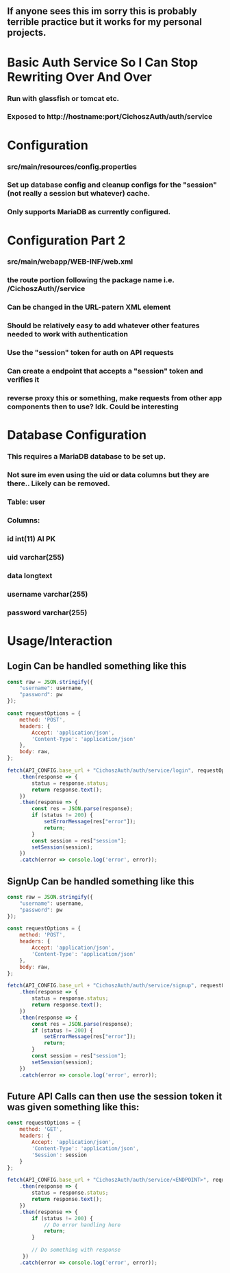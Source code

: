 ## If anyone sees this im sorry this is probably terrible practice but it works for my personal projects.

# Basic Auth Service So I Can Stop Rewriting Over And Over

### Run with glassfish or tomcat etc.

### Exposed to http://hostname:port/CichoszAuth/auth/service

# Configuration
### src/main/resources/config.properties

### Set up database config and cleanup configs for the "session" (not really a session but whatever) cache.
### Only supports MariaDB as currently configured.


# Configuration Part 2

### src/main/webapp/WEB-INF/web.xml
### the route portion following the package name i.e. /CichoszAuth/<This Portion>/service 
### Can be changed in the URL-patern XML element


### Should be relatively easy to add whatever other features needed to work with authentication
### Use the "session" token for auth on API requests
### Can create a endpoint that accepts a "session" token and verifies it
### reverse proxy this or something, make requests from other app components then to use? Idk. Could be interesting



# Database Configuration

### This requires a MariaDB database to be set up.
### Not sure im even using the uid or data columns but they are there.. Likely can be removed.

### Table: user
### Columns:
### id int(11) AI PK 
### uid varchar(255) 
### data longtext 
### username varchar(255) 
### password varchar(255)


# Usage/Interaction

## Login Can be handled something like this

```js
const raw = JSON.stringify({
    "username": username,
    "password": pw
});

const requestOptions = {
    method: 'POST',
    headers: {
        Accept: 'application/json',
        'Content-Type': 'application/json'
    },
    body: raw,
};

fetch(API_CONFIG.base_url + "CichoszAuth/auth/service/login", requestOptions)
    .then(response => {
        status = response.status;
        return response.text();
    })
    .then(response => {
        const res = JSON.parse(response);
        if (status != 200) {
            setErrorMessage(res["error"]);
            return;
        }
        const session = res["session"];
        setSession(session);
    })
    .catch(error => console.log('error', error));
```

## SignUp Can be handled something like this

```js
const raw = JSON.stringify({
    "username": username,
    "password": pw
});

const requestOptions = {
    method: 'POST',
    headers: {
        Accept: 'application/json',
        'Content-Type': 'application/json'
    },
    body: raw,
};

fetch(API_CONFIG.base_url + "CichoszAuth/auth/service/signup", requestOptions)
    .then(response => {
        status = response.status;
        return response.text();
    })
    .then(response => {
        const res = JSON.parse(response);
        if (status != 200) {
            setErrorMessage(res["error"]);
            return;
        }
        const session = res["session"];
        setSession(session);
    })
    .catch(error => console.log('error', error));

```

## Future API Calls can then use the session token it was given something like this:

```js
const requestOptions = {
    method: 'GET',
    headers: {
        Accept: 'application/json',
        'Content-Type': 'application/json',
        'Session': session
    }
};

fetch(API_CONFIG.base_url + "CichoszAuth/auth/service/<ENDPOINT>", requestOptions)
    .then(response => {
        status = response.status;
        return response.text();
    })
    .then(response => {
        if (status != 200) {
            // Do error handling here
            return;
        }

        // Do something with response
     })
    .catch(error => console.log('error', error));
```